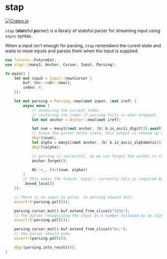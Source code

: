 # stap

[![Crates.io](https://img.shields.io/crates/v/stap.svg)](https://crates.io/crates/stap)

`stap` (**sta**teful **p**arser) is a library of stateful parser for streaming input using `async` syntax.

When a input isn't enough for parsing, `stap` remembers the curent state and waits to more inputs and parses them when the input is supplied.

```rust
use futures::FutureExt;
use stap::{many1, Anchor, Cursor, Input, Parsing};

fn main() {
    let mut input = Input::new(Cursor {
        buf: Vec::<u8>::new(),
        index: 0,
    });

    let mut parsing = Parsing::new(&mut input, |mut iref| {
        async move {
            // anchoring the current index
            // restoring the index if parsing fails (= when dropped)
            let mut anchor = Anchor::new(&mut iref);

            let num = many1(&mut anchor, |b| b.is_ascii_digit()).await?;
            // Since the parser holds state, this output is showed up only once.
            dbg!(&num);
            let alpha = many1(&mut anchor, |b| b.is_ascii_alphabetic()).await?;
            dbg!(&alpha);

            // parsing is successful, so we can forget the anchor in other words, current index of the input is valid.
            anchor.forget();

            Ok::<_, ()>((num, alpha))
        }
        // This makes the future `Unpin`, currently this is required but any workaround is welcome.
        .boxed_local()
    });

    // There is no input to parse, so parsing should fail.
    assert!(!parsing.poll());

    parsing.cursor_mut().buf.extend_from_slice(b"123a");
    // The parser recognizing the input as a number followed by an alphabet. But because of there may be more alphabets, it should fail.
    assert!(!parsing.poll());

    parsing.cursor_mut().buf.extend_from_slice(b"bc;");
    // the parser should ends.
    assert!(parsing.poll());

    dbg!(parsing.into_result());
}
```